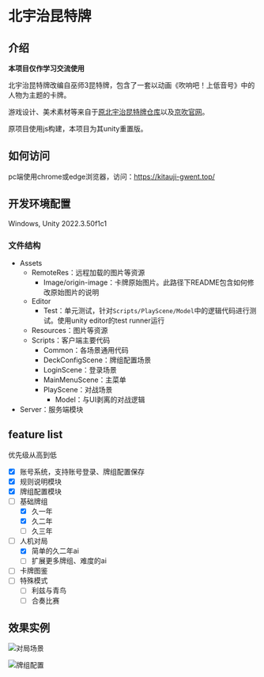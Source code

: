 # 北宇治昆特牌
## 介绍
<b>本项目仅作学习交流使用</b>

北宇治昆特牌改编自巫师3昆特牌，包含了一套以动画《吹响吧！上低音号》中的人物为主题的卡牌。

游戏设计、美术素材等来自于[原北宇治昆特牌仓库](https://github.com/kitauji-gwent/kitauji-gwent)以及[京吹官网](https://www.kyotoanimation.co.jp/shop/kitaujisuibu/#character)。

原项目使用js构建，本项目为其unity重置版。

## 如何访问
pc端使用chrome或edge浏览器，访问：https://kitauji-gwent.top/

## 开发环境配置
Windows, Unity 2022.3.50f1c1

### 文件结构
- Assets
    - RemoteRes：远程加载的图片等资源
        - Image/origin-image：卡牌原始图片。此路径下README包含如何修改原始图片的说明
    - Editor
        - Test：单元测试，针对`Scripts/PlayScene/Model`中的逻辑代码进行测试。使用unity editor的test runner运行
    - Resources：图片等资源
    - Scripts：客户端主要代码
        - Common：各场景通用代码
        - DeckConfigScene：牌组配置场景
        - LoginScene：登录场景
        - MainMenuScene：主菜单
        - PlayScene：对战场景
            - Model：与UI剥离的对战逻辑
- Server：服务端模块

## feature list
优先级从高到低
- [x] 账号系统，支持账号登录、牌组配置保存
- [x] 规则说明模块
- [x] 牌组配置模块
- [ ] 基础牌组
   - [x] 久一年
   - [x] 久二年
   - [ ] 久三年
- [ ] 人机对局
   - [x] 简单的久二年ai
   - [ ] 扩展更多牌组、难度的ai
- [ ] 卡牌图鉴
- [ ] 特殊模式
   - [ ] 利兹与青鸟
   - [ ] 合奏比赛

## 效果实例
![对局场景](docs/play_scene.png "对局场景")

![牌组配置](docs/deck_config.png "牌组配置")
